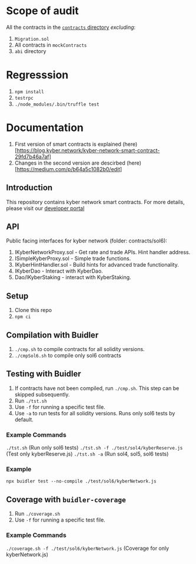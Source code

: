 
# Scope of audit
All the contracts in the [`contracts` directory](https://github.com/KyberNetwork/smart-contracts/tree/auditv2/contracts) *excluding*:
1. `Migration.sol`
2. All contracts in `mockContracts`
3. `abi` directory

# Regresssion
1. `npm install`
2. `testrpc`
3. `./node_modules/.bin/truffle test`

# Documentation
1. First version of smart contracts is explained (here)[https://blog.kyber.network/kyber-network-smart-contract-29fd7b46a7af]
2. Changes in the second version are descirbed (here)[https://medium.com/p/b64a5c1082b0/edit]

## Introduction
This repository contains kyber network smart contracts.
For more details, please visit our [developer portal](https://developer.kyber.network/)

## API
Public facing interfaces for kyber network (folder: contracts/sol6):
1. IKyberNetworkProxy.sol - Get rate and trade APIs. Hint handler address.
2. ISimpleKyberProxy.sol - Simple trade functions.
3. IKyberHintHandler.sol - Build hints for advanced trade functionality.
4. IKyberDao - Interact with KyberDao.
5. Dao/IKyberStaking - interact with KyberStaking.

## Setup
1. Clone this repo
2. `npm ci`

## Compilation with Buidler
1. `./cmp.sh` to compile contracts for all solidity versions.
2. `./cmpSol6.sh` to compile only sol6 contracts

## Testing with Buidler
1. If contracts have not been compiled, run `./cmp.sh`. This step can be skipped subsequently.
2. Run `./tst.sh`
3. Use `-f` for running a specific test file.
5. Use `-a` to run tests for all solidity versions. Runs only sol6 tests by default.

### Example Commands
`./tst.sh` (Run only sol6 tests)
`./tst.sh -f ./test/sol4/kyberReserve.js` (Test only kyberReserve.js)
`./tst.sh -a` (Run sol4, sol5, sol6 tests)

### Example
`npx buidler test --no-compile ./test/sol6/kyberNetwork.js`

## Coverage with `buidler-coverage`
1. Run `./coverage.sh`
2. Use `-f` for running a specific test file.

### Example Commands
`./coverage.sh -f ./test/sol6/kyberNetwork.js` (Coverage for only kyberNetwork.js)


